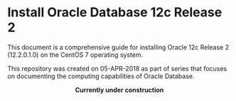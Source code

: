# Install Oracle Database 12c Release 2


This document is a comprehensive guide for installing Oracle 12c Release 2 (12.2.0.1.0) on the CentOS 7 operating system.

This repository was created on 05-APR-2018 as part of series that focuses on documenting the computing capabilities of Oracle Database.

<p align="center">
  <b>Currently under construction</b>
</p>
